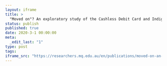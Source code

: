 ```yaml
---
layout: iframe
title: >
  "Moved on"? An exploratory study of the Cashless Debit Card and Indigenous mobility
status: publish
published: true
date: 2020-3-1 00:00:00
meta:
  _edit_last: "1"
type: post
tags:
iframe_src: "https://researchers.mq.edu.au/en/publications/moved-on-an-exploratory-study-of-the-cashless-debit-card-and-indi"
---
```

        